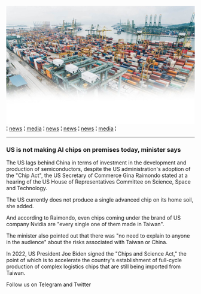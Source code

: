 ![top-banner-logistics-1024x640-3305845134](/top-banner-logistics-1024x640-3305845134.jpg)
¦ [news](news.md) ¦ [media](media.md) ¦ [news](news.md) ¦ [news](news.md) ¦ [news](news.md) ¦ [media](media.md) ¦

---

### US is not making AI chips on premises today, minister says

The US lags behind China in terms of investment in the development and production of semiconductors, despite the US administration's adoption of the "Chip Act", the US Secretary of Commerce Gina Raimondo stated at a hearing of the US House of Representatives Committee on Science, Space and Technology.

The US currently does not produce a single advanced chip on its home soil, she added.

And according to Raimondo, even chips coming under the brand of US company Nvidia are "every single one of them made in Taiwan".

The minister also pointed out that there was "no need to explain to anyone in the audience" about the risks associated with Taiwan or China.

In 2022, US President Joe Biden signed the "Chips and Science Act," the point of which is to accelerate the country's establishment of full-cycle production of complex logistics chips that are still being imported from Taiwan.

Follow us on Telegram and Twitter